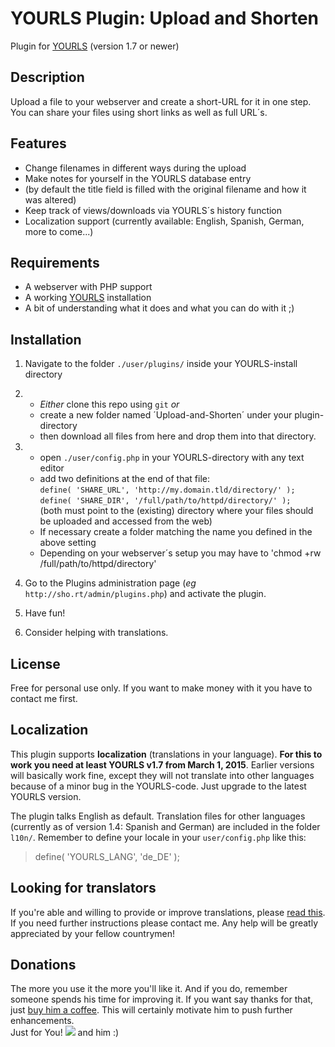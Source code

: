YOURLS Plugin: Upload and Shorten
=================================

Plugin for [YOURLS](http://yourls.org) (version 1.7 or newer)

Description
-----------
Upload a file to your webserver and create a short-URL for it in one step. You can share your files using short links as well as full URL´s.  

Features
--------
  * Change filenames in different ways during the upload
  * Make notes for yourself in the YOURLS database entry 
  * (by default the title field is filled with the original filename and how it was altered)
  * Keep track of views/downloads via YOURLS´s history function
  * Localization support (currently available: English, Spanish, German, more to come...)

Requirements
------------
  * A webserver with PHP support
  * A working [YOURLS](http://yourls.org) installation
  * A bit of understanding what it does and what you can do with it ;)

Installation
------------
1. Navigate to the folder `./user/plugins/` inside your YOURLS-install directory

2. * *Either* clone this repo using `git` *or* 
   * create a new folder named ´Upload-and-Shorten´ under your plugin-directory
   * then download all files from here and drop them into that directory. 

3. * open `./user/config.php` in your YOURLS-directory with any text editor
   * add two definitions at the end of that file:  
   `define( 'SHARE_URL', 'http://my.domain.tld/directory/' );`  
   `define( 'SHARE_DIR', '/full/path/to/httpd/directory/' );`  
   (both must point to the (existing) directory where your files should be uploaded and accessed from the web)
   * If necessary create a folder matching the name you defined in the above setting 
   * Depending on your webserver´s setup you may have to 'chmod +rw /full/path/to/httpd/directory' 

4. Go to the Plugins administration page (*eg* `http://sho.rt/admin/plugins.php`) and activate the plugin.

5. Have fun!

6. Consider helping with translations.

License
-------
Free for personal use only. If you want to make money with it you have to contact me first.

Localization
------------
This plugin supports **localization** (translations in your language). 
**For this to work you need at least YOURLS v1.7 from March 1, 2015**. Earlier versions will basically work fine, except they will not translate into other languages because of a minor bug in the YOURLS-code. Just upgrade to the latest YOURLS version. 

The plugin talks English as default. Translation files for other languages (currently as of version 1.4: Spanish and German) are included in the folder `l10n/`. Remember to define your locale in your `user/config.php` like this:
> define( 'YOURLS_LANG', 'de_DE' ); 

Looking for translators
-----------------------
If you're able and willing to provide or improve translations, please [read this](http://blog.yourls.org/2013/02/workshop-how-to-create-your-own-translation-file-for-yourls/). If you need further instructions please contact me. Any help will be greatly appreciated by your fellow countrymen!

Donations
---------
The more you use it the more you'll like it. And if you do, remember someone spends his time for improving it. If you want say thanks for that, just [buy him a coffee](https://www.paypal.com/cgi-bin/webscr?cmd=_s-xclick&hosted_button_id=H5B9UKVYP88X4). This will certainly motivate him to push further enhancements.  
Just for You!  ![](http://members.aon.at/localhost/uf.de/smiley_bier.gif) and him :)

